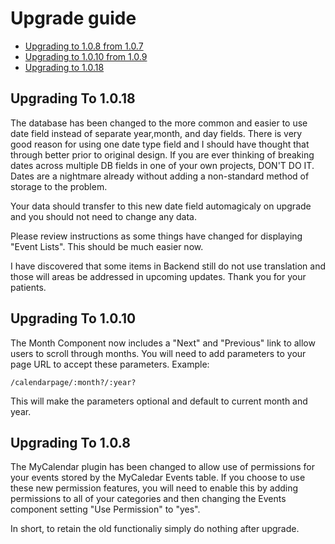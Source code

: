 # Upgrade guide

- [Upgrading to 1.0.8 from 1.0.7](#upgrade-1.0.8)
- [Upgrading to 1.0.10 from 1.0.9](#upgrade-1.0.10)
- [Upgrading to 1.0.18](#upgrade-1.0.18)



<a name="upgrade-1.0.18"></a>
## Upgrading To 1.0.18

The database has been changed to the more common and easier to use date field instead of separate year,month, and day fields.
There is very good reason for using one date type field and I should have thought that through better prior to original design. If you are ever thinking of breaking dates across multiple DB fields in one of your own projects, DON'T DO IT. Dates are a nightmare already without adding a non-standard method of storage to the problem.

Your data should transfer to this new date field automagicaly on upgrade and you should not need to change any data.

Please review instructions as some things have changed for displaying "Event Lists".  This should be much easier now.

I have discovered that some items in Backend still do not use translation and those will areas be addressed in upcoming updates.  Thank you for your patients.

<a name="upgrade-1.0.10"></a>
## Upgrading To 1.0.10

The Month Component now includes a "Next" and "Previous" link to allow users to scroll through months.
You will need to add parameters to your page URL to accept these parameters.
Example:

    /calendarpage/:month?/:year?

This will make the parameters optional and default to current month and year.

<a name="upgrade-1.0.8"></a>
## Upgrading To 1.0.8

The MyCalendar plugin has been changed to allow use of permissions for your events stored by the MyCaledar Events table.
If you choose to use these new permission features, you will need to enable this by adding permissions to all of your categories and then changing the Events component setting "Use Permission" to "yes".

In short, to retain the old functionaliy simply do nothing after upgrade.